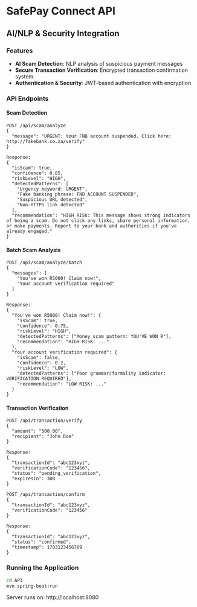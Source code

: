 # SafePay Connect API

## AI/NLP & Security Integration

### Features
- **AI Scam Detection**: NLP analysis of suspicious payment messages
- **Secure Transaction Verification**: Encrypted transaction confirmation system
- **Authentication & Security**: JWT-based authentication with encryption

### API Endpoints

#### Scam Detection
```
POST /api/scam/analyze
{
  "message": "URGENT: Your FNB account suspended. Click here: http://fakebank.co.za/verify"
}

Response:
{
  "isScam": true,
  "confidence": 0.85,
  "riskLevel": "HIGH",
  "detectedPatterns": [
    "Urgency keyword: URGENT",
    "Fake banking phrase: FNB ACCOUNT SUSPENDED",
    "Suspicious URL detected",
    "Non-HTTPS link detected"
  ],
  "recommendation": "HIGH RISK: This message shows strong indicators of being a scam. Do not click any links, share personal information, or make payments. Report to your bank and authorities if you've already engaged."
}
```

#### Batch Scam Analysis
```
POST /api/scam/analyze/batch
{
  "messages": [
    "You've won R5000! Claim now!",
    "Your account verification required"
  ]
}

Response:
{
  "You've won R5000! Claim now!": {
    "isScam": true,
    "confidence": 0.75,
    "riskLevel": "HIGH",
    "detectedPatterns": ["Money scam pattern: YOU'VE WON R"],
    "recommendation": "HIGH RISK: ..."
  },
  "Your account verification required": {
    "isScam": false,
    "confidence": 0.2,
    "riskLevel": "LOW",
    "detectedPatterns": ["Poor grammar/formality indicator: VERIFICATION REQUIRED"],
    "recommendation": "LOW RISK: ..."
  }
}
```

#### Transaction Verification
```
POST /api/transaction/verify
{
  "amount": "500.00",
  "recipient": "John Doe"
}

Response:
{
  "transactionId": "abc123xyz",
  "verificationCode": "123456",
  "status": "pending_verification",
  "expiresIn": 300
}
```

```
POST /api/transaction/confirm
{
  "transactionId": "abc123xyz",
  "verificationCode": "123456"
}

Response:
{
  "transactionId": "abc123xyz",
  "status": "confirmed",
  "timestamp": 1703123456789
}
```

### Running the Application
```bash
cd API
mvn spring-boot:run
```

Server runs on: http://localhost:8080